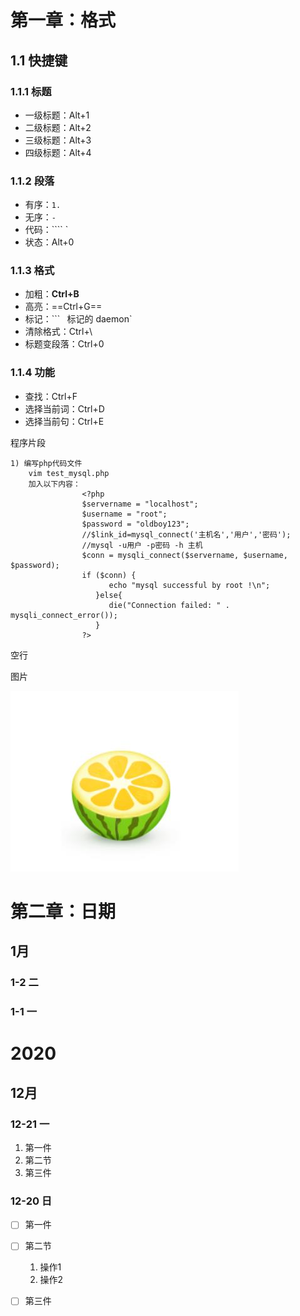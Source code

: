 # 第一章：格式

## 1.1 快捷键

### 1.1.1 标题

- 一级标题：Alt+1
- 二级标题：Alt+2
- 三级标题：Alt+3
- 四级标题：Alt+4

### 1.1.2 段落

- 有序：`1.`
- 无序：`- `
- 代码：```` `
- 状态：Alt+0

### 1.1.3 格式

- 加粗：**Ctrl+B**
- 高亮：==Ctrl+G==
- 标记：``` ` `标记的 daemon`
- 清除格式：Ctrl+\
- 标题变段落：Ctrl+0

### 1.1.4 功能

- 查找：Ctrl+F
- 选择当前词：Ctrl+D
- 选择当前句：Ctrl+E





程序片段

```shell
1) 编写php代码文件
	vim test_mysql.php
    加入以下内容：
                <?php
                $servername = "localhost";
                $username = "root";
                $password = "oldboy123";
                //$link_id=mysql_connect('主机名','用户','密码');
                //mysql -u用户 -p密码 -h 主机
                $conn = mysqli_connect($servername, $username, $password);
                if ($conn) {
                      echo "mysql successful by root !\n";
                   }else{
                      die("Connection failed: " . mysqli_connect_error());
                   }
                ?>
```









空行

图片

<img src="./西瓜.jpg" alt="西瓜"  />

# 第二章：日期

## 1月

### 1-2 二

### 1-1 一

# 2020

## 12月

### 12-21 一

1. 第一件
2. 第二节
3. 第三件

### 12-20 日

- [ ] 第一件
- [ ] 第二节
  1. 操作1
  2. 操作2
- [ ] 第三件

